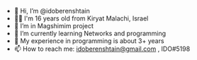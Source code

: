 - 👋 Hi, I’m @idoberenshtain
- 💁‍♂️ I'm 16 years old from Kiryat Malachi, Israel
- 👀 I’m in Magshimim project
- 🌱 I’m currently learning Networks and programming
- 💞️ My experience in programming is about 3+ years
- 📫 How to reach me: idoberenshtain@gmail.com , IDO#5198

<!---
idoberenshtain/idoberenshtain is a ✨ special ✨ repository because its `README.md` (this file) appears on your GitHub profile.
You can click the Preview link to take a look at your changes.
--->

